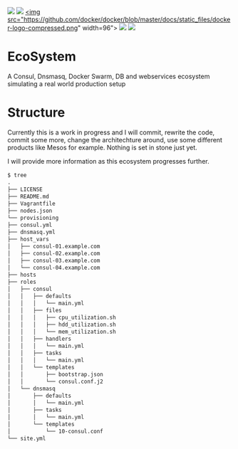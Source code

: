 <a href="http://consul.io"><img src="http://demo.consul.io/ui/static/consul-logo.png" width="48"></a>
<a href="https://www.thekelleys.org/dnsmasq"><img src="http://www.thekelleys.org.uk/dnsmasq/images/icon.png" width="48"></a>
<a href="https://www.docker.com"><img src="https://github.com/docker/docker/blob/master/docs/static_files/docker-logo-compressed.png" width=96"></a>
<a href="https://www.mongodb.com"><img src="https://www.mongodb.com/assets/MongoDB_Brand_Resources/MongoDB-Logo-5c3a7405a85675366beb3a5ec4c032348c390b3f142f5e6dddf1d78e2df5cb5c.png" width="96"></a>
<a href="https://nginx.com"><img src="https://www.nginx.com/wp-content/themes/nginx-theme/assets/img//logo.png" width="96"></a>

# EcoSystem
A Consul, Dnsmasq, Docker Swarm, DB and webservices ecosystem simulating a real world production setup




# Structure
Currently this is a work in progress and I will commit, rewrite the code, commit some more, change the architechture around, use some different products like Mesos for example. Nothing is set in stone just yet.

I will provide more information as this ecosystem progresses further.

````
$ tree
.
├── LICENSE
├── README.md
├── Vagrantfile
├── nodes.json
└── provisioning
├── consul.yml
├── dnsmasq.yml
├── host_vars
│   ├── consul-01.example.com
│   ├── consul-02.example.com
│   ├── consul-03.example.com
│   └── consul-04.example.com
├── hosts
├── roles
│   ├── consul
│   │   ├── defaults
│   │   │   └── main.yml
│   │   ├── files
│   │   │   ├── cpu_utilization.sh
│   │   │   ├── hdd_utilization.sh
│   │   │   └── mem_utilization.sh
│   │   ├── handlers
│   │   │   └── main.yml
│   │   ├── tasks
│   │   │   └── main.yml
│   │   └── templates
│   │       ├── bootstrap.json
│   │       └── consul.conf.j2
│   └── dnsmasq
│       ├── defaults
│       │   └── main.yml
│       ├── tasks
│       │   └── main.yml
│       └── templates
│           └── 10-consul.conf
└── site.yml

````
